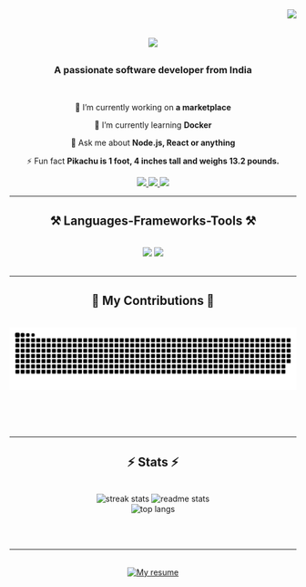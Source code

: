 <img align="right" src="https://visitor-badge.laobi.icu/badge?page_id=vineetkhemnani.vineetkhemnani" />

<h1 align="center">
    <img src="https://readme-typing-svg.herokuapp.com/?font=Righteous&size=35&color=4FFFB0&center=true&vCenter=true&width=500&height=70&duration=4000&lines=Hi+There!+👋;+I'm+Vineet+Khemnani!;" />
</h1>

<h3 align="center">A passionate software developer from India</h3>

<br/>

<div align="center">
 
 🔭 I’m currently working on **a marketplace**
 
 🌱 I’m currently learning **Docker**

💬 Ask me about **Node.js, React or anything**

⚡ Fun fact **Pikachu is 1 foot, 4 inches tall and weighs 13.2 pounds.**

 </div>
 
<div align="center"> 
  <a href="mailto:vineetkhemnani09@gmail.com">
    <img src="https://img.shields.io/badge/Gmail-333333?style=for-the-badge&logo=gmail&logoColor=red" />
  </a>
  <a href="https://www.linkedin.com/in/vineet-khemnani-89a3151b4" target="_blank">
    <img src="https://img.shields.io/badge/LinkedIn-0077B5?style=for-the-badge&logo=linkedin&logoColor=white" target="_blank" />
  </a>
  <a href="https://vineet-khemnani.netlify.app/" target="_blank">
     <img src="https://img.shields.io/badge/Portfolio-FF5722?style=for-the-badge&logo=todoist&logoColor=white" target="_blank" /> <!-- sqlite, safari, google-chrome are other good icon options -->
  </a>
</div>

 <hr/>
 
<h2 align="center">⚒️ Languages-Frameworks-Tools ⚒️</h2>
<br/>
<div align="center">
    <img src="https://skillicons.dev/icons?i=react,bootstrap,mui,html,css,vscode,github,figma,tailwind,git" />
    <img src="https://skillicons.dev/icons?i=nodejs,python,javascript,typescript,express,mongodb,c,java,nextjs,mysql" /><br>
</div>

<br/>
<hr/>

<div align="center">
  <h2>🐍 My Contributions 🐍</h2>
  <br>
  <img alt="snake eating my contributions" src="https://raw.githubusercontent.com/vineetkhemnani/vineetkhemnani/output/github-contribution-grid-snake.svg" />
  
  <br/><br/><br/>
</div>

<hr/>

<h2 align="center">⚡ Stats ⚡</h2>
<br>
<div align=center>
  <img width=390 src="https://github-readme-streak-stats-salesp07.vercel.app/?user=vineetkhemnani&count_private=true&theme=react&border_radius=10" alt="streak stats"/>
  <img width=390 src="https://github-readme-stats-salesp07.vercel.app/api?username=vineetkhemnani&count_private=true&show_icons=true&theme=react&rank_icon=github&border_radius=10" alt="readme stats" />
  <br/>
  <img width=325 align="center" src="https://github-readme-stats-salesp07.vercel.app/api/top-langs/?username=vineetkhemnani&hide=HTML&langs_count=8&layout=compact&theme=react&border_radius=10&size_weight=0.5&count_weight=0.5&exclude_repo=github-readme-stats" alt="top langs" />
</div>

<br/><br/>

<hr/>

<br/>

<div align="center">
<a href='https://drive.google.com/file/d/1D2hRDKkW62YVlxGsxO9hzDeV2hAQ2nBG/view?usp=sharing' target='_blank'><img height='64' style='border:0px;height:64px;' src='https://www.rachelmaclean.com/wp-content/uploads/2016/06/download-cv-button.png' border='0' alt='My resume' /></a>
</div>

<br/>
